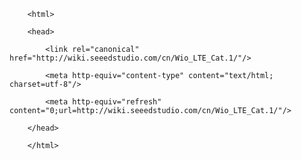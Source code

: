 <!DOCTYPE html>
        <html>
        <head>
            <link rel="canonical" href="http://wiki.seeedstudio.com/cn/Wio_LTE_Cat.1/"/>
            <meta http-equiv="content-type" content="text/html; charset=utf-8"/>
            <meta http-equiv="refresh" content="0;url=http://wiki.seeedstudio.com/cn/Wio_LTE_Cat.1/"/>
        </head>
        </html>